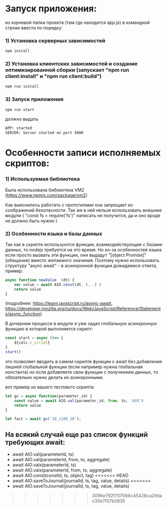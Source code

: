 # Запуск приложения:
из корневой папки проекта (там где находится app.js) 
    в командной строке ввести по порядку:

### 1) Установка серверных зависимостей 
```bash
npm install
```

### 2) Установка клиентских зависимостей и создание оптимизированной сборки  (запускает "npm run client:install" и "npm run client:build") 
```bash
npm run install
```                            

### 3) Запуск приложения
```bash
npm run start
```
должно выдать   
```bash
APP: started
SERVER: Server started on port 5000
```



# Особенности записи исполняемых скриптов:

### 1) Используемая библиотека 

   Была использована библиотека VM2 (https://www.npmjs.com/package/vm2)

   Как выяснилось работать с прототипами она запрещает из соображений безопасности.
   Так же в ней нельзя использовать внешние модули (   "const fs = require('fs')" написать не получится, да и оно вроде не должно быть нужно ) 

### 2) Особенности языка и базы данных

  Так как в скрипте используются функции, взаимодействующие с базами данных, то nodejs требуется на это время. 
  Но из-за особенностей языка если просто вызвать эти функции, они выдадут "[object Promise]"(обещание) вместо желаемого значения.
  Поэтому нужно использовать структуру "async await" - в асинхронной функции дожидаемся ответа,
                            пример: 
```javascript
async function newValue  (dt) {
    var value = await AIO.const(dt, (...) )
    return value 
}
```

(подробнее: https://learn.javascript.ru/async-await,
            https://developer.mozilla.org/ru/docs/Web/JavaScript/Reference/Statements/async_function)                                                               

В дочернем процессе в модуле я уже задал глобальную асинхронную функцию в которой выполняется скрипт:
```javascript
const start = async ()=> {
    ${calc.c_script}    
}
start()
```
это позволяет вводить в самом скрипте функции с await без добавления лишней глобальной фукнции (если например нужна глобальная константа)
но если добавляете свои функции с получением данных, то обязательно нужно делать их асинхронными.

вот пример из вашего тестового скрипта: 
```javascript
let gv = async function(parameter_id) {
    const value = await AIO.val(parameter_id, from, to, 'AVG') 
    return value
}

let fact = await gv('10_1189_18');
```
## На всякий случай еще раз список функций требующих await:
 * await AIO.val(parameterId, ts)
 * await AIO.val(parameterId, from, to, aggregate)
 * await AIO.valx(parameterId, ts)
 * await AIO.valx(parameterId, from, to, aggregate)
 * await AIO.const(constId, ts, object, tag)
<<<<<<< HEAD
 * await AIO.saveToJournal(journalId, ts, tag, value, details)
=======
 * await AIO.saveToJournal(journalId, ts, tag, value, details)
>>>>>>> 3096e792f707066c45428ca29dac35b7f07b0835
